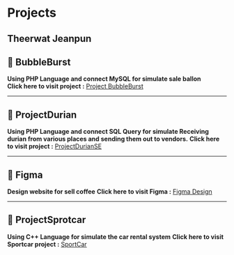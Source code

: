 #  Projects 

## Theerwat Jeanpun

## 🔹 BubbleBurst 
**Using PHP Language and connect MySQL for simulate sale ballon**   
**Click here to visit project :** [Project BubbleBurst](https://github.com/Theeraaaaaaaaaa/Project/tree/main/%E0%B8%A5%E0%B8%B9%E0%B8%81%E0%B9%82%E0%B8%9B%E0%B9%88%E0%B8%87)  

--------------------------------------------------

## 🔹 ProjectDurian
**Using PHP Language and connect SQL Query for simulate Receiving durian from various places and sending them out to vendors.**
**Click here to visit project :** [ProjectDurianSE](https://github.com/Theeraaaaaaaaaa/Project/tree/main/%E0%B8%A5%E0%B9%89%E0%B8%87%E0%B8%97%E0%B8%B8%E0%B9%80%E0%B8%A3%E0%B8%B5%E0%B8%A2%E0%B8%99)  

--------------------------------------------------

## 🔹 Figma
**Design website for sell coffee**
**Click here to visit Figma :** [Figma Design](https://www.figma.com/design/VUWfcS59iUIKMFhs4jknx4/Untitled?node-id=0-1&p=f&t=jEYflDPsT3F28NtU-0)  

--------------------------------------------------

## 🔹 ProjectSprotcar
**Using C++ Language for simulate the car rental system**
**Click here to visit Sportcar project :** [SportCar](https://github.com/Theeraaaaaaaaaa/Project/blob/main/Sport.cpp)


